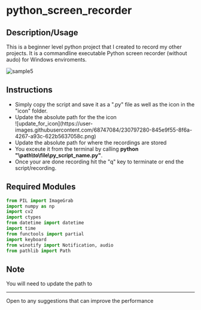 # python_screen_recorder

## Description/Usage

This is a beginner level python project that I created to record my other projects. It is a commandline executable Python screen recorder (without audo) for Windows enviroments.

![sample5](https://user-images.githubusercontent.com/68747084/230796396-5dcfda01-609c-487e-811c-b21fecf12637.gif)

## Instructions

<ul>
<li>Simply copy the script and save it as a ".py" file as well as the icon in the "icon" folder.</li> 
<li>Update the absolute path for the the icon</li>
![update_for_icon](https://user-images.githubusercontent.com/68747084/230797280-845e9f55-8f6a-4267-a93c-622b5637058c.png)
<li>Update the absolute path for where the recordings are stored </li>
<li>You exceute it from the terminal by calling <b>python "\path\to\file\py_script_name.py"</b>. </li>
<li>Once your are done recording hit the "q" key to terminate or end the script/recording.</li>
</ul>

## Required Modules
```python
from PIL import ImageGrab 
import numpy as np
import cv2 
import ctypes 
from datetime import datetime 
import time 
from functools import partial
import keyboard
from winotify import Notification, audio
from pathlib import Path
```

## Note

You will need to update the path to 

<hr>
Open to any suggestions that can improve the performance




